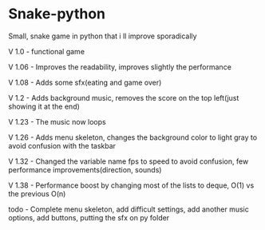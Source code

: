 # Snake-python
Small, snake game in python that i ll improve sporadically 

V 1.0 - functional game

V 1.06 - Improves the readability, improves slightly the performance

V 1.08 - Adds some sfx(eating and game over)

V 1.2 - Adds background music, removes the score on the top left(just showing it at the end)

V 1.23 - The music now loops

V 1.26 - Adds menu skeleton, changes the background color to light gray to avoid confusion with the taskbar

V 1.32 - Changed the variable name fps to speed to avoid confusion, few performance improvements(direction, sounds)

V 1.38 - Performance boost by changing most of the lists to deque, O(1) vs the previous O(n)

todo - Complete menu skeleton, add difficult settings, add another music options, add buttons, putting the sfx on py folder
